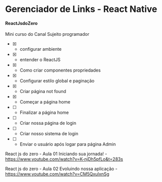 # Gerenciador de Links - React Native

#### ReactJsdoZero
Mini curso do Canal Sujeito programador

- [x] - configurar ambiente
- [x] - entender o ReactJS
- [x] - Como criar componentes propriedades
- [x] - Configurar estilo global e paginação
- [x] - Criar página not found
- [x] - Começar a página home

- [ ] - Finalizar a página home
- [ ] - Criar nossa página de login
- [ ] - Criar nosso sistema de login
- [ ] - Enviar o usuário após logar para página Admin


React js do zero - Aula 01 Iniciando sua jornada! - https://www.youtube.com/watch?v=K-njDh5pfLo&t=283s

React js do zero - Aula 02 Evoluindo nossa aplicação - https://www.youtube.com/watch?v=CM5QxulxnSg
